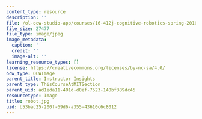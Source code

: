 ```yaml
---
content_type: resource
description: ''
file: /ol-ocw-studio-app/courses/16-412j-cognitive-robotics-spring-2016/b53bac25200f69d6a35543610c6c8012_robot.jpg
file_size: 27477
file_type: image/jpeg
image_metadata:
  caption: ''
  credit: ''
  image-alt: ''
learning_resource_types: []
license: https://creativecommons.org/licenses/by-nc-sa/4.0/
ocw_type: OCWImage
parent_title: Instructor Insights
parent_type: ThisCourseAtMITSection
parent_uid: ad1eda11-401d-d0ef-7523-140bf389dc45
resourcetype: Image
title: robot.jpg
uid: b53bac25-200f-69d6-a355-43610c6c8012
---
```

